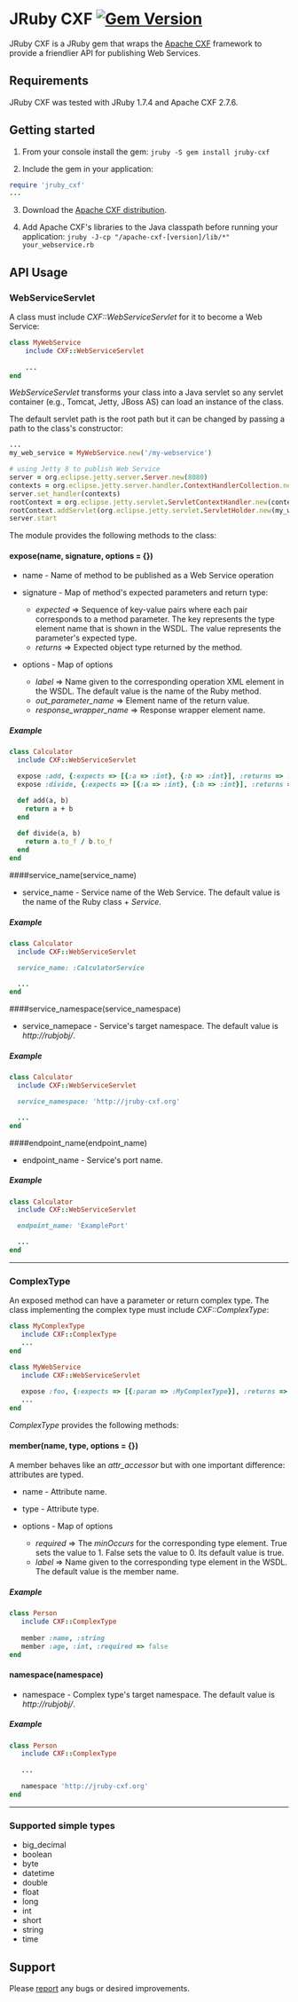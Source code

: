 JRuby CXF [![Gem Version](https://badge.fury.io/rb/jruby-cxf.png)](http://badge.fury.io/rb/jruby-cxf)    
=========

JRuby CXF is a JRuby gem that wraps the [Apache CXF](http://cxf.apache.org) framework to provide a friendlier API for publishing Web Services.

Requirements
------------

JRuby CXF was tested with JRuby 1.7.4 and Apache CXF 2.7.6.

Getting started
---------------

1. From your console install the gem: `jruby -S gem install jruby-cxf`

2. Include the gem in your application: 
```ruby
require 'jruby_cxf'
...
```
3. Download the [Apache CXF distribution](http://cxf.apache.org/download.html).

4. Add Apache CXF's libraries to the Java classpath before running your application: 
   `jruby -J-cp "/apache-cxf-[version]/lib/*" your_webservice.rb `

API Usage
---------

### WebServiceServlet

A class must include *CXF::WebServiceServlet* for it to become a Web Service:
```ruby
class MyWebService
    include CXF::WebServiceServlet
    
    ...
end
```
*WebServiceServlet* transforms your class into a Java servlet so any servlet container (e.g., Tomcat, Jetty, JBoss AS)
can load an instance of the class. 

The default servlet path is the root path but it can be changed by passing a path to the class's constructor:
```ruby
...
my_web_service = MyWebService.new('/my-webservice')

# using Jetty 8 to publish Web Service
server = org.eclipse.jetty.server.Server.new(8080)
contexts = org.eclipse.jetty.server.handler.ContextHandlerCollection.new
server.set_handler(contexts)
rootContext = org.eclipse.jetty.servlet.ServletContextHandler.new(contexts, "/")
rootContext.addServlet(org.eclipse.jetty.servlet.ServletHolder.new(my_web_service), "/*")
server.start
```
The module provides the following methods to the class:

#### expose(name, signature, options = {})

* name - Name of method to be published as a Web Service operation

* signature - Map of method's expected parameters and return type:

  * *expected* => Sequence of key-value pairs where each pair corresponds to a method parameter. The key represents the 
                  type element name that is shown in the WSDL. The value represents the parameter's expected type.
  * *returns* => Expected object type returned by the method.
        
* options - Map of options
  * *label* => Name given to the corresponding operation XML element in the WSDL. The default value is the name of the 
               Ruby method. 
  * *out_parameter_name* => Element name of the return value.
  * *response_wrapper_name* => Response wrapper element name.

##### Example
```ruby
class Calculator
  include CXF::WebServiceServlet

  expose :add, {:expects => [{:a => :int}, {:b => :int}], :returns => :int}, :label => :Add
  expose :divide, {:expects => [{:a => :int}, {:b => :int}], :returns => :float}, :label => :Divide

  def add(a, b)
    return a + b
  end
  
  def divide(a, b)
    return a.to_f / b.to_f
  end
end
```
####service_name(service_name)

* service_name - Service name of the Web Service. The default value is the name of the Ruby class + *Service*.

##### Example
```ruby
class Calculator
  include CXF::WebServiceServlet

  service_name: :CalculatorService

  ...
end
```
####service_namespace(service_namespace)

* service_namepace - Service's target namespace. The default value is *http://rubjobj/*.

##### Example
```ruby
class Calculator
  include CXF::WebServiceServlet

  service_namespace: 'http://jruby-cxf.org'

  ...
end
```
####endpoint_name(endpoint_name)

* endpoint_name - Service's port name.

##### Example
```ruby
class Calculator
  include CXF::WebServiceServlet

  endpoint_name: 'ExamplePort'

  ...
end
```
---
### ComplexType

An exposed method can have a parameter or return complex type. The class implementing the complex type
must include *CXF::ComplexType*:

```ruby
class MyComplexType
   include CXF::ComplexType
   ...
end

class MyWebService
   include CXF::WebServiceServlet
   
   expose :foo, {:expects => [{:param => :MyComplexType}], :returns => :MyComplexType}
   ...
end   
```

*ComplexType* provides the following methods:

#### member(name, type, options = {})

A member behaves like an *attr_accessor* but with one important difference: attributes are typed.

* name - Attribute name.

* type - Attribute type.

* options - Map of options
  * *required* => The *minOccurs* for the corresponding type element. True sets the value to 1. False sets the value 
  		  to 0. Its default value is true.
  * *label* => Name given to the corresponding type element in the WSDL. The default value is the member name.

##### Example
```ruby
class Person
   include CXF::ComplexType
	
   member :name, :string
   member :age, :int, :required => false
end
```

#### namespace(namespace)

* namespace - Complex type's target namespace. The default value is *http://rubjobj/*.
 
##### Example
```ruby
class Person
   include CXF::ComplexType
	
   ...

   namespace 'http://jruby-cxf.org'	
end	
```
---
### Supported simple types 

* big_decimal
* boolean
* byte
* datetime
* double
* float
* long
* int
* short
* string
* time

Support 
-------

Please [report](http://github.com/claudemamo/jruby-cxf/issues) any bugs or desired improvements.
